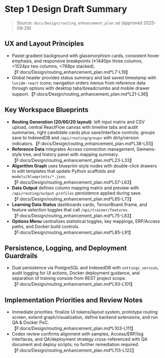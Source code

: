 # Step 1 Design Draft Summary

> Source: `docs/Design/routing_enhancement_plan.md` (approved 2025-09-29)

## UX and Layout Principles
- Pastel gradient background with glassmorphism cards, consistent hover emphasis, and responsive breakpoints (≥1440px three columns, <1024px two columns, <768px stacked).【F:docs/Design/routing_enhancement_plan.md†L7-L19】
- Global header provides status summary and last saved timestamp with `lucide-react` icons; navigation orders menus from reference data through options with desktop tabs/breadcrumbs and mobile drawer support.【F:docs/Design/routing_enhancement_plan.md†L21-L36】

## Key Workspace Blueprints
- **Routing Generation (20/60/20 layout)**: left input matrix and CSV upload, central ReactFlow canvas with timeline tabs and audit summaries, right candidate cards plus save/interface controls; groups save to IndexedDB and `/api/routing/groups` with dirty/version indicators.【F:docs/Design/routing_enhancement_plan.md†L38-L55】
- **Reference Data** integrates Access connection management, Siemens-style tree, and history panel with mapping summary.【F:docs/Design/routing_enhancement_plan.md†L23-L33】
- **Algorithm Graph** uses blueprint-style nodes with double-click drawers to edit templates that update Python scaffolds and `models/blueprints/*.json`.【F:docs/Design/routing_enhancement_plan.md†L57-L63】
- **Data Output** defines column mapping matrix and preview with `/api/routing/output-profiles` persistence applied during save.【F:docs/Design/routing_enhancement_plan.md†L65-L73】
- **Learning Data Status** dashboards cards, TensorBoard iframe, and feature selection toggles that call `/api/trainer/features`.【F:docs/Design/routing_enhancement_plan.md†L75-L83】
- **Options Menu** centralizes statistical toggles, key mappings, ERP/Access paths, and Docker build controls.【F:docs/Design/routing_enhancement_plan.md†L85-L91】

## Persistence, Logging, and Deployment Guardrails
- Dual persistence via PostgreSQL and IndexedDB with `settings_version`, audit logging for UI actions, Docker deployment guidance, and separation of training console from REST project scope.【F:docs/Design/routing_enhancement_plan.md†L93-L101】

## Implementation Priorities and Review Notes
- Immediate priorities: finalize UI tokens/layout system, prototype routing screen, extend graph/visualization, define backend extensions, and run QA & Docker PoC.【F:docs/Design/routing_enhancement_plan.md†L103-L111】
- Codex review confirms alignment with samples, Access/ERP/log interfaces, and QA/deployment strategy cross-referenced with QA document and deploy scripts; no further remediation required.【F:docs/Design/routing_enhancement_plan.md†L113-L122】
